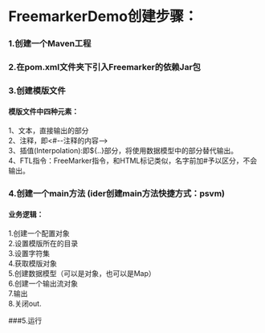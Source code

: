 FreemarkerDemo创建步骤：
====
### 1.创建一个Maven工程

### 2.在pom.xml文件夹下引入Freemarker的依赖Jar包

### 3.创建模版文件

#### 模版文件中四种元素：
1、文本，直接输出的部分  
2、注释，即<#--注释的内容-->  
3、插值(Interpolation):即${..}部分，将使用数据模型中的部分替代输出。  
4、FTL指令：FreeMarker指令，和HTML标记类似，名字前加#予以区分，不会输出。

### 4.创建一个main方法	(ider创建main方法快捷方式：psvm)

#### 业务逻辑：
1.创建一个配置对象  
2.设置模版所在的目录  
3.设置字符集  
4.获取模版对象  
5.创建数据模型（可以是对象，也可以是Map）  
6.创建一个输出流对象  
7.输出  
8.关闭out.  

###5.运行